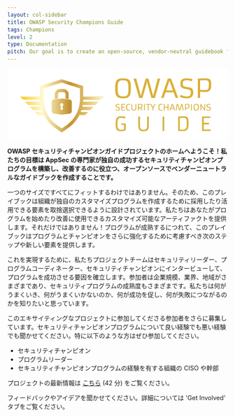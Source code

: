 ```yaml
---
layout: col-sidebar
title: OWASP Security Champions Guide
tags: Champions
level: 2
type: Documentation
pitch: Our goal is to create an open-source, vendor-neutral guidebook for AppSec professionals to help them build and improve their own successful Security Champion programs.
---
```

![OWASP Security Champions Guide logo](https://raw.githubusercontent.com/OWASP/www-project-security-champions-guidebook/main/assets/images/OWASP%20Security%20Champions%20Guide%20logo%20SBS.png)

**OWASP セキュリティチャンピオンガイドプロジェクトのホームへようこそ！私たちの目標は AppSec の専門家が独自の成功するセキュリティチャンピオンプログラムを構築し、改善するのに役立つ、オープンソースでベンダーニュートラルなガイドブックを作成することです。**

一つのサイズですべてにフィットするわけではありません。そのため、このプレイブックは組織が独自のカスタマイズプログラムを作成するために採用したり活用できる要素を取捨選択できるように設計されています。私たちはあなたがプログラムを始めたり改善に使用できるカスタマイズ可能なアーティファクトを提供します。それだけではありません！プログラムが成熟するにつれて、このプレイブックはプログラムとチャンピオンをさらに強化するために考慮すべき次のステップや新しい要素を提供します。

これを実現するために、私たちプロジェクトチームはセキュリティリーダー、プログラムコーディネーター、セキュリティチャンピオンにインタービューして、プログラムを成功させる要因を確立します。参加者は企業規模、業界、地域がさまざまであり、セキュリティプログラムの成熟度もさまざまです。私たちは何がうまくいき、何がうまくいかないのか、何が成功を促し、何が失敗につながるのかを知りたいと思っています。

このエキサイティングなプロジェクトに参加してくださる参加者をさらに募集しています。セキュリティチャンピオンプログラムについて良い経験でも悪い経験でも聞かせてください。特に以下のような方はぜひ参加してください。
  - セキュリティチャンピオン
  - プログラムリーダー
  - セキュリティチャンピオンプログラムの経験を有する組織の CISO や幹部

プロジェクトの最新情報は [こちら](https://www.youtube.com/watch?v=EoxpHIgJLNM) (42 分) をご覧ください。

フィードバックやアイデアを聞かせてください。詳細については 'Get Involved' タブをご覧ください。
